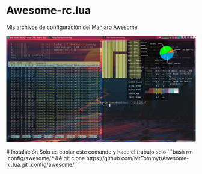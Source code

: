 # Awesome-rc.lua
Mis archivos de configuración del Manjaro Awesome
<p align="center">
 <img src="https://github.com/MrTommyt/Awesome-rc.lua/blob/master/2020-08-30-122925_1366x768_scrot.png">
</p>
# Instalación
Solo es copiar este comando y hace el trabajo solo
```bash
rm .config/awesome/* && git clone https://github.com/MrTommyt/Awesome-rc.lua.git .config/awesome/
```
